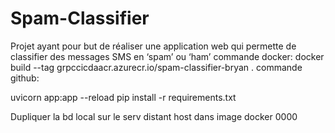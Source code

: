 # Spam-Classifier
Projet ayant pour but de réaliser une application web qui permette de classifier des messages SMS en ‘spam’ ou ‘ham’
commande docker:
docker build --tag grpccicdaacr.azurecr.io/spam-classifier-bryan .
commande github:

uvicorn app:app --reload
pip install -r requirements.txt

Dupliquer la bd local sur le serv distant
host dans image docker 0000